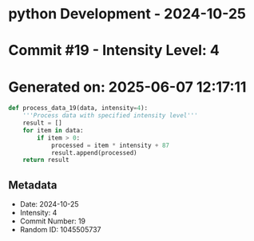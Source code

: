 ﻿# python Development - 2024-10-25
# Commit #19 - Intensity Level: 4
# Generated on: 2025-06-07 12:17:11
```python
def process_data_19(data, intensity=4):
    '''Process data with specified intensity level'''
    result = []
    for item in data:
        if item > 0:
            processed = item * intensity + 87
            result.append(processed)
    return result
```
## Metadata
- Date: 2024-10-25
- Intensity: 4
- Commit Number: 19
- Random ID: 1045505737
